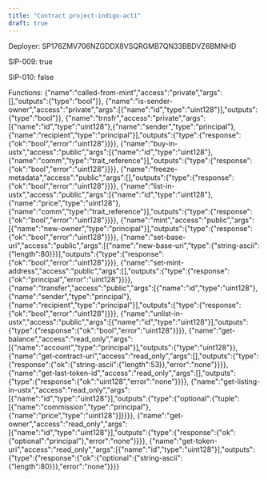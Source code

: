 ```yaml
---
title: "Contract project-indigo-act1"
draft: true
---
```

Deployer: SP176ZMV706NZGDDX8VSQRGMB7QN33BBDVZ6BMNHD

SIP-009: true

SIP-010: false

Functions:
{"name":"called-from-mint","access":"private","args":[],"outputs":{"type":"bool"}}, {"name":"is-sender-owner","access":"private","args":[{"name":"id","type":"uint128"}],"outputs":{"type":"bool"}}, {"name":"trnsfr","access":"private","args":[{"name":"id","type":"uint128"},{"name":"sender","type":"principal"},{"name":"recipient","type":"principal"}],"outputs":{"type":{"response":{"ok":"bool","error":"uint128"}}}}, {"name":"buy-in-ustx","access":"public","args":[{"name":"id","type":"uint128"},{"name":"comm","type":"trait_reference"}],"outputs":{"type":{"response":{"ok":"bool","error":"uint128"}}}}, {"name":"freeze-metadata","access":"public","args":[],"outputs":{"type":{"response":{"ok":"bool","error":"uint128"}}}}, {"name":"list-in-ustx","access":"public","args":[{"name":"id","type":"uint128"},{"name":"price","type":"uint128"},{"name":"comm","type":"trait_reference"}],"outputs":{"type":{"response":{"ok":"bool","error":"uint128"}}}}, {"name":"mint","access":"public","args":[{"name":"new-owner","type":"principal"}],"outputs":{"type":{"response":{"ok":"bool","error":"uint128"}}}}, {"name":"set-base-uri","access":"public","args":[{"name":"new-base-uri","type":{"string-ascii":{"length":80}}}],"outputs":{"type":{"response":{"ok":"bool","error":"uint128"}}}}, {"name":"set-mint-address","access":"public","args":[],"outputs":{"type":{"response":{"ok":"principal","error":"uint128"}}}}, {"name":"transfer","access":"public","args":[{"name":"id","type":"uint128"},{"name":"sender","type":"principal"},{"name":"recipient","type":"principal"}],"outputs":{"type":{"response":{"ok":"bool","error":"uint128"}}}}, {"name":"unlist-in-ustx","access":"public","args":[{"name":"id","type":"uint128"}],"outputs":{"type":{"response":{"ok":"bool","error":"uint128"}}}}, {"name":"get-balance","access":"read_only","args":[{"name":"account","type":"principal"}],"outputs":{"type":"uint128"}}, {"name":"get-contract-uri","access":"read_only","args":[],"outputs":{"type":{"response":{"ok":{"string-ascii":{"length":53}},"error":"none"}}}}, {"name":"get-last-token-id","access":"read_only","args":[],"outputs":{"type":{"response":{"ok":"uint128","error":"none"}}}}, {"name":"get-listing-in-ustx","access":"read_only","args":[{"name":"id","type":"uint128"}],"outputs":{"type":{"optional":{"tuple":[{"name":"commission","type":"principal"},{"name":"price","type":"uint128"}]}}}}, {"name":"get-owner","access":"read_only","args":[{"name":"id","type":"uint128"}],"outputs":{"type":{"response":{"ok":{"optional":"principal"},"error":"none"}}}}, {"name":"get-token-uri","access":"read_only","args":[{"name":"id","type":"uint128"}],"outputs":{"type":{"response":{"ok":{"optional":{"string-ascii":{"length":80}}},"error":"none"}}}}
